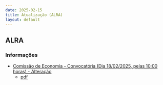 ```yaml
---
date: 2025-02-15
title: Atualização (ALRA)
layout: default
---
```

## ALRA

### Informações

* [Comissão de Economia - Convocatória (Dia 18/02/2025, pelas 10:00 horas) - Alteração](http://base.alra.pt:82/4DACTION/w_pesquisa_registo/8/21185)
  * [pdf](http://base.alra.pt:82/Doc_Noticias/NI21185.pdf)
